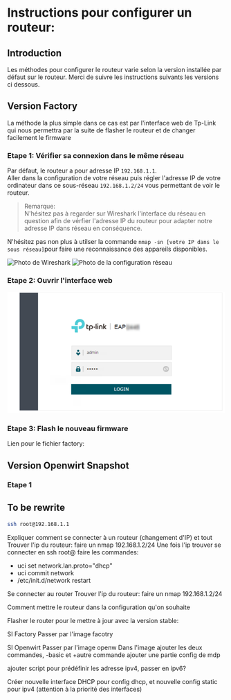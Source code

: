#  Instructions pour configurer un routeur:

## Introduction

Les méthodes pour configurer le routeur varie selon la version installée par défaut sur le routeur. Merci de suivre les instructions suivants les versions ci dessous.
## Version Factory

La méthode la plus simple dans ce cas est par l'interface web de Tp-Link qui nous permettra par la suite de flasher le routeur et de changer facilement le firmware

### Etape 1: Vérifier sa connexion dans le même réseau

Par défaut, le routeur a pour adresse IP `192.168.1.1`.  
Aller dans la configuration de votre réseau puis régler l'adresse IP de votre ordinateur dans ce sous-réseau `192.168.1.2/24` vous permettant de voir le routeur.

> Remarque:  
N'hésitez pas à regarder sur Wireshark l'interface du réseau en question afin de vérfier l'adresse IP du routeur pour adapter notre adresse IP dans réseau en conséquence. 

N'hésitez pas non plus à utilser la commande `nmap -sn [votre IP dans le sous réseau]`pour faire une reconnaissance des appareils disponibles.


![Photo de Wireshark]()
![Photo de la configuration réseau]()

### Etape 2: Ouvrir l'interface web
![Interface WEB](Images/web_inteface.png)


### Etape 3: Flash le nouveau firmware


Lien pour le fichier factory:

## Version Openwirt Snapshot

### Etape 1







## To be rewrite


```sh
ssh root@192.168.1.1
```
Expliquer comment se connecter à un routeur (changement d'IP) et tout
Trouver l'ip du routeur:
faire un nmap 192.168.1.2/24
Une fois l'ip trouver se connecter en ssh root@<ipaddress>
faire les commandes:
* uci set network.lan.proto="dhcp"
* uci commit network
* /etc/init.d/network restart

Se connecter au router
Trouver l'ip du routeur:
faire un nmap 192.168.1.2/24

Comment mettre le routeur dans la configuration qu'on souhaite

Flasher le router pour le mettre à jour avec la version stable:

SI Factory 
Passer par l'image facotry

SI Openwirt 
Passer par l'image openw
Dans l'image
ajouter les deux commandes, -basic et +autre commande
ajouter une partie config de mdp

ajouter script pour prédéfinir les adresse ipv4, passer en ipv6?

Créer nouvelle interface DHCP pour config dhcp, et nouvelle config static pour ipv4 (attention à la priorité des interfaces)
